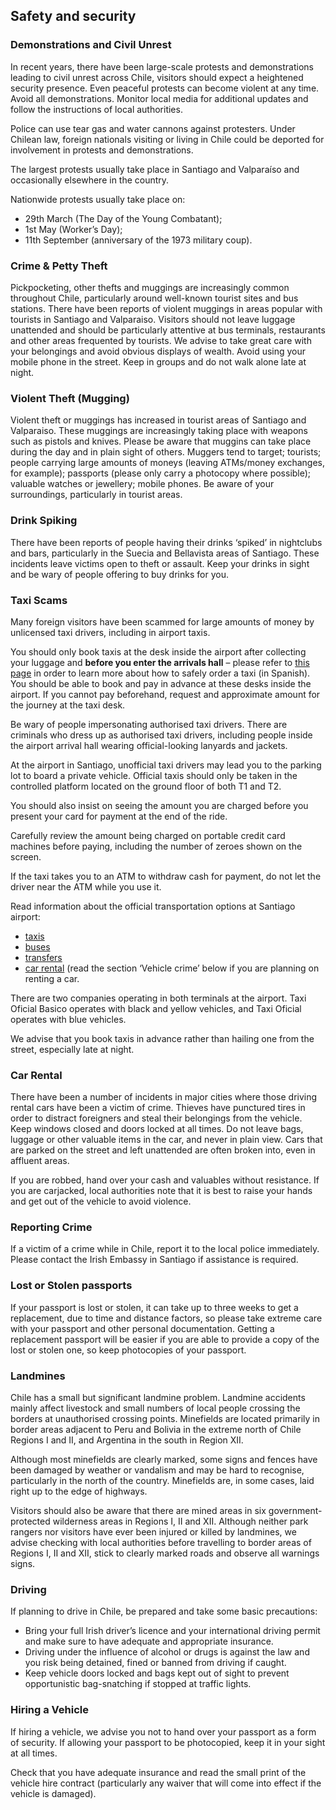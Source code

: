 ## Safety and security

### **Demonstrations and Civil Unrest**

In recent years, there have been large-scale protests and demonstrations leading to civil unrest across Chile, visitors should expect a heightened security presence. Even peaceful protests can become violent at any time. Avoid all demonstrations. Monitor local media for additional updates and follow the instructions of local authorities.

Police can use tear gas and water cannons against protesters. Under Chilean law, foreign nationals visiting or living in Chile could be deported for involvement in protests and demonstrations.

The largest protests usually take place in Santiago and Valparaíso and occasionally elsewhere in the country.

Nationwide protests usually take place on:

* 29th March (The Day of the Young Combatant);
* 1st May (Worker’s Day);
* 11th September (anniversary of the 1973 military coup).

### **Crime & Petty Theft**

Pickpocketing, other thefts and muggings are increasingly common throughout Chile, particularly around well-known tourist sites and bus stations. There have been reports of violent muggings in areas popular with tourists in Santiago and Valparaiso. Visitors should not leave luggage unattended and should be particularly attentive at bus terminals, restaurants and other areas frequented by tourists. We advise to take great care with your belongings and avoid obvious displays of wealth. Avoid using your mobile phone in the street. Keep in groups and do not walk alone late at night.

### **Violent Theft (Mugging)**

Violent theft or muggings has increased in tourist areas of Santiago and Valparaiso. These muggings are increasingly taking place with weapons such as pistols and knives. Please be aware that muggins can take place during the day and in plain sight of others. Muggers tend to target; tourists; people carrying large amounts of moneys (leaving ATMs/money exchanges, for example); passports (please only carry a photocopy where possible); valuable watches or jewellery; mobile phones. Be aware of your surroundings, particularly in tourist areas.

### **Drink Spiking**

There have been reports of people having their drinks ‘spiked’ in nightclubs and bars, particularly in the Suecia and Bellavista areas of Santiago. These incidents leave victims open to theft or assault. Keep your drinks in sight and be wary of people offering to buy drinks for you.

### **Taxi Scams**

Many foreign visitors have been scammed for large amounts of money by unlicensed taxi drivers, including in airport taxis.

You should only book taxis at the desk inside the airport after collecting your luggage and **before you enter the arrivals hall** – please refer to [this page](https://www.mtt.gob.cl/viaja-seguro-en-taxis.html) in order to learn more about how to safely order a taxi (in Spanish). You should be able to book and pay in advance at these desks inside the airport. If you cannot pay beforehand, request and approximate amount for the journey at the taxi desk.

Be wary of people impersonating authorised taxi drivers. There are criminals who dress up as authorised taxi drivers, including people inside the airport arrival hall wearing official-looking lanyards and jackets.

At the airport in Santiago, unofficial taxi drivers may lead you to the parking lot to board a private vehicle. Official taxis should only be taken in the controlled platform located on the ground floor of both T1 and T2.

You should also insist on seeing the amount you are charged before you present your card for payment at the end of the ride.

Carefully review the amount being charged on portable credit card machines before paying, including the number of zeroes shown on the screen.

If the taxi takes you to an ATM to withdraw cash for payment, do not let the driver near the ATM while you use it.

Read information about the official transportation options at Santiago airport:

* [taxis](https://www.nuevopudahuel.cl/fromairport?language=en&target=taxis)
* [buses](https://www.nuevopudahuel.cl/fromairport?language=en&target=buses)
* [transfers](https://www.nuevopudahuel.cl/fromairport?language=en&target=transfer)
* [car rental](https://www.nuevopudahuel.cl/fromairport?language=en&target=arriendo-vehiculos) (read the section ‘Vehicle crime’ below if you are planning on renting a car.

There are two companies operating in both terminals at the airport. Taxi Oficial Basico operates with black and yellow vehicles, and Taxi Oficial operates with blue vehicles.

We advise that you book taxis in advance rather than hailing one from the street, especially late at night.

### **Car Rental**

There have been a number of incidents in major cities where those driving rental cars have been a victim of crime. Thieves have punctured tires in order to distract foreigners and steal their belongings from the vehicle. Keep windows closed and doors locked at all times. Do not leave bags, luggage or other valuable items in the car, and never in plain view. Cars that are parked on the street and left unattended are often broken into, even in affluent areas.

If you are robbed, hand over your cash and valuables without resistance. If you are carjacked, local authorities note that it is best to raise your hands and get out of the vehicle to avoid violence.

### **Reporting Crime**

If a victim of a crime while in Chile, report it to the local police immediately. Please contact the Irish Embassy in Santiago if assistance is required.

### **Lost or Stolen passports**

If your passport is lost or stolen, it can take up to three weeks to get a replacement, due to time and distance factors, so please take extreme care with your passport and other personal documentation. Getting a replacement passport will be easier if you are able to provide a copy of the lost or stolen one, so keep photocopies of your passport.

### **Landmines**

Chile has a small but significant landmine problem. Landmine accidents mainly affect livestock and small numbers of local people crossing the borders at unauthorised crossing points. Minefields are located primarily in border areas adjacent to Peru and Bolivia in the extreme north of Chile Regions I and II, and Argentina in the south in Region XII.

Although most minefields are clearly marked, some signs and fences have been damaged by weather or vandalism and may be hard to recognise, particularly in the north of the country. Minefields are, in some cases, laid right up to the edge of highways.

Visitors should also be aware that there are mined areas in six government-protected wilderness areas in Regions I, II and XII. Although neither park rangers nor visitors have ever been injured or killed by landmines, we advise checking with local authorities before travelling to border areas of Regions I, II and XII, stick to clearly marked roads and observe all warnings signs.

### **Driving**

If planning to drive in Chile, be prepared and take some basic precautions:

* Bring your full Irish driver’s licence and your international driving permit and make sure to have adequate and appropriate insurance.
* Driving under the influence of alcohol or drugs is against the law and you risk being detained, fined or banned from driving if caught.
* Keep vehicle doors locked and bags kept out of sight to prevent opportunistic bag-snatching if stopped at traffic lights.

### **Hiring a Vehicle**

If hiring a vehicle, we advise you not to hand over your passport as a form of security. If allowing your passport to be photocopied, keep it in your sight at all times.

Check that you have adequate insurance and read the small print of the vehicle hire contract (particularly any waiver that will come into effect if the vehicle is damaged).